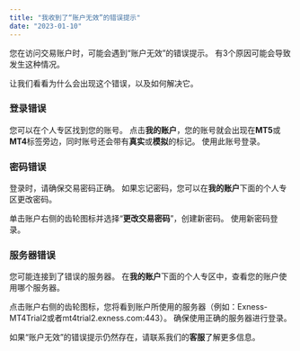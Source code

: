 ```yaml
---
title: "我收到了“账户无效”的错误提示"
date: "2023-01-10"
---
```


您在访问交易账户时，可能会遇到“账户无效”的错误提示。 有3个原因可能会导致发生这种情况。

让我们看看为什么会出现这个错误，以及如何解决它。

### 登录错误

您可以在个人专区找到您的账号。 点击**我的账户**，您的账号就会出现在**MT5**或**MT4**标签旁边，同时账号还会带有**真实**或**模拟**的标记。 使用此账号登录。

### 密码错误

登录时，请确保交易密码正确。 如果忘记密码，您可以在**我的账户**下面的个人专区更改密码。

单击账户右侧的齿轮图标并选择“**更改交易密码**”，创建新密码。 使用新密码登录。

### 服务器错误

您可能连接到了错误的服务器。 在**我的账户**下面的个人专区中，查看您的账户使用哪个服务器。

点击账户右侧的齿轮图标，您将看到账户所使用的服务器（例如：Exness-MT4Trial2或者mt4trial2.exness.com:443）。 确保使用正确的服务器进行登录。

如果“账户无效”的错误提示仍然存在，请联系我们的**客服**了解更多信息。
